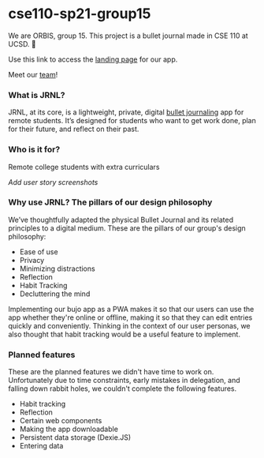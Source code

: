 # cse110-sp21-group15

We are ORBIS, group 15. This project is a bullet journal made in CSE 110 at UCSD. 📓  

Use this link to access the [landing page](https://jrnl-site.netlify.app/) for our app.

Meet our [team](./admin/team.md)!

### What is JRNL?

JRNL, at its core, is a lightweight, private, digital [bullet journaling](www.bulletjournal.com) app for remote students. It’s designed for students who want to get work done, plan for their future, and reflect on their past. 

### Who is it for?

Remote college students with extra curriculars

*Add user story screenshots*

### Why use JRNL? The pillars of our design philosophy

We’ve thoughtfully adapted the physical Bullet Journal and its related principles to a digital medium. These are the pillars of our group's design philosophy:

 - Ease of use
 - Privacy
 - Minimizing distractions
 - Reflection
 - Habit Tracking
 - Decluttering the mind

 Implementing our bujo app as a PWA makes it so that our users can use the app whether they're online or offline, making it so that they can edit entries quickly and conveniently. Thinking in the context of our user personas, we also thought that habit tracking would be a useful feature to implement. 

 ### Planned features 

 These are the planned features we didn't have time to work on. Unfortunately due to time constraints, early mistakes in delegation, and falling down rabbit holes, we couldn't complete the following features. 

  - Habit tracking
  - Reflection
  - Certain web components
  - Making the app downloadable
  - Persistent data storage (Dexie.JS)
  - Entering data




